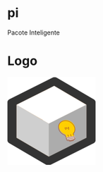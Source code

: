 # pi
Pacote Inteligente

# Logo
![alt tag](https://raw.githubusercontent.com/emmilinux/pi/master/pilogogit.png)
